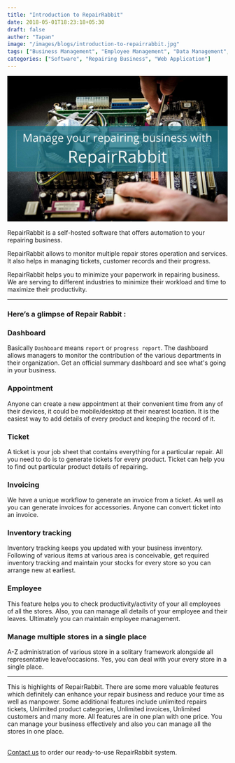 ```yaml
---
title: "Introduction to RepairRabbit"
date: 2018-05-01T18:23:18+05:30
draft: false
auther: "Tapan"
image: "/images/blogs/introduction-to-repairrabbit.jpg"
tags: ["Business Management", "Employee Management", "Data Management", "Multiple Store Management", "Inventory Management"]
categories: ["Software", "Repairing Business", "Web Application"]
---
```


<img src="/images/blogs/introduction-to-repairrabbit.jpg" />

<br>

RepairRabbit is a self-hosted software that offers automation to your repairing business. 

RepairRabbit allows to monitor multiple repair stores operation and services. It also helps in managing tickets, customer records and their progress.
   
RepairRabbit helps you to minimize your paperwork in repairing business. We are serving to different industries to minimize their workload and time to maximize their productivity.
   
<hr>  
      
### Here’s a glimpse of Repair Rabbit :

### Dashboard
Basically `Dashboard` means `report` or `progress report`. The dashboard allows managers to monitor the contribution of the various departments in their organization. Get an official summary dashboard and see what's going in your business.
  
### Appointment
Anyone can create a new appointment at their convenient time from any of their devices, it could be mobile/desktop at their nearest location. It is the easiest way to add details of every product and keeping the record of it.
    
### Ticket
A ticket is your job sheet that contains everything for a particular repair. All you need to do is to generate tickets for every product. Ticket can help you to find out particular product details of repairing.
  
### Invoicing
We have a unique workflow to generate an invoice from a ticket. As well as you can generate invoices for accessories. Anyone can convert ticket into an invoice.
    
### Inventory tracking
Inventory tracking keeps you updated with your business inventory. Following of various items at various area is conceivable, get required inventory tracking and maintain your stocks for every store so you can arrange new at earliest.
     
### Employee
This feature helps you to check productivity/activity of your all employees of all the stores. Also, you can manage all details of your employee and their leaves. Ultimately you can maintain employee management.
   
### Manage multiple stores in a single place
A-Z administration of various store in a solitary framework alongside all representative leave/occasions. Yes, you can deal with your every store in a single place.
   
<hr>  

This is highlights of RepairRabbit. There are some more valuable features which definitely can enhance your repair business and reduce your time as well as manpower. 
Some additional features include unlimited repairs tickets, Unlimited product categories, Unlimited invoices, Unlimited customers and many more. All features are in one plan with one price. You can manage your business effectively and also you can manage all the stores in one place.
<br>
<br>

<a href="mailto:contact@repairrabbit.co?subject=Query of RepairRabbit" target="_blank">Contact us</a> to order our ready-to-use RepairRabbit system.

<br>
